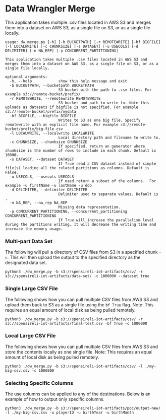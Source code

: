 # Data Wrangler Merge

This application takes multiple .csv files located in AWS S3 and merges them into a dataset on AWS S3, as a single file on S3, or as a single file locally. 

```
usage: dw_merge.py [-h] [-b BUCKETPATH] [-r REMOTEWRITE] [-bf BIGFILE] [-l LOCALWRITE] [-c CHUNKSIZE] [-s DATASET] [-u USECOLS] [-d DELIMITER] [-n NA_REP] [-p CONCURRENT_PARTITIONING]

This application takes multiple .csv files located in AWS S3 and merges them into a dataset on AWS S3, as a single file on S3, or as a single file locally.

optional arguments:
  -h, --help            show this help message and exit
  -b BUCKETPATH, --bucketpath BUCKETPATH
                        S3 bucket with the path to .csv files. For example s3://remote-bucket/prefix/
  -r REMOTEWRITE, --remotewrite REMOTEWRITE
                        S3 bucket and path to write to. Note this uploads as datasets if bigfile is not specified. For example s3://remote-bucket/prefix/mydata
  -bf BIGFILE, --bigfile BIGFILE
                        Writes to S3 as one big file. Specify remotewrite with an explicit file name. For example s3://remote-bucket/prefix/big-file.csv
  -l LOCALWRITE, --localwrite LOCALWRITE
                        Local directory path and filename to write to.
  -c CHUNKSIZE, --chunksize CHUNKSIZE
                        If specified, return an generator where chunksize is the number of rows to include in each chunk. Default is 10000.
  -s DATASET, --dataset DATASET
                        If True read a CSV dataset instead of simple file(s) loading all the related partitions as columns. Default is False.
  -u USECOLS, --usecols USECOLS
                        If used return a subset of the columns.. For example -u firstName -u lastName -u dob
  -d DELIMITER, --delimiter DELIMITER
                        Delimiter used to separate values. Default is ,
  -n NA_REP, --na_rep NA_REP
                        Missing data representation.
  -p CONCURRENT_PARTITIONING, --concurrent_partitioning CONCURRENT_PARTITIONING
                        If True will increase the parallelism level during the partitions writing. It will decrease the writing time and increase the memory usage.
```

### Multi-part Data Set
The following will pull a directory of CSV files from S3 in a specified chunk `-c`. This will then upload the output to the specified directory as the designated data set. 

```
python3 ./dw_merge.py -b s3://spensireli-iot-artifacts/csv/ -r s3://spensireli-iot-artifacts/data-set/ -c 1000000 --dataset true
```

### Single Large CSV File
The following shows how you can pull multiple CSV files from AWS S3 and upload them back to S3 as a single file using the `bf True` flag. Note: This requires an equal amount of local disk
as being pulled remotely.

```
python3 ./dw_merge.py -b s3://spensireli-iot-artifacts/csv/ -r s3://spensireli-iot-artifacts/final-test.csv -bf True -c 1000000
```

### Local Large CSV File
The following shows how you can pull multiple CSV files from AWS S3 and store the contents locally as one single file. Note: This requires an equal amount of local disk as being pulled remotely. 

```
python3 ./dw_merge.py -b s3://spensireli-iot-artifacts/csv/ -l ./my-big-csv.csv -c 1000000
```

### Selecting Specific Columns
The use columns can be applied to any of the destinations. Below is an example of how to output only specific columns. 

```
python3 ./dw_merge.py -b s3://spensireli-iot-artifacts/poc/output-new/ -l ./my-big-csv.csv -u playerID -u birthYear -u birthMonth
```